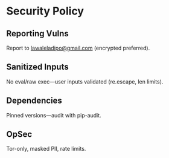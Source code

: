 # Security Policy

## Reporting Vulns
Report to lawaleladipo@gmail.com (encrypted preferred).

## Sanitized Inputs
No eval/raw exec—user inputs validated (re.escape, len limits).

## Dependencies
Pinned versions—audit with pip-audit.

## OpSec
Tor-only, masked PII, rate limits.
